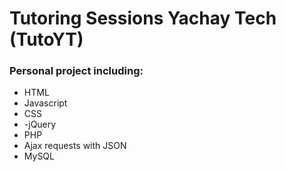 # Tutoring Sessions Yachay Tech (TutoYT)

### Personal project including:
- HTML
- Javascript
- CSS
- -jQuery
- PHP
- Ajax requests with JSON
- MySQL
